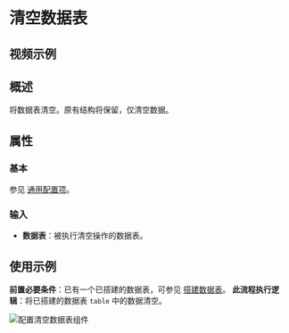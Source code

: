 # 清空数据表

## 视频示例

## 概述

将数据表清空。原有结构将保留，仅清空数据。

## 属性

### 基本

参见 [通用配置项](../Appendix/CommonConfigurationItems.md)。

### 输入

- **数据表**：被执行清空操作的数据表。

## 使用示例

**前置必要条件**：已有一个已搭建的数据表，可参见 [搭建数据表](../DataTable/BuildDataTable.md)。
**此流程执行逻辑**：将已搭建的数据表 `table` 中的数据清空。

![配置清空数据表组件](https://docimages.blob.core.chinacloudapi.cn/images/Activities/EmptyDataTable20201225.png)
